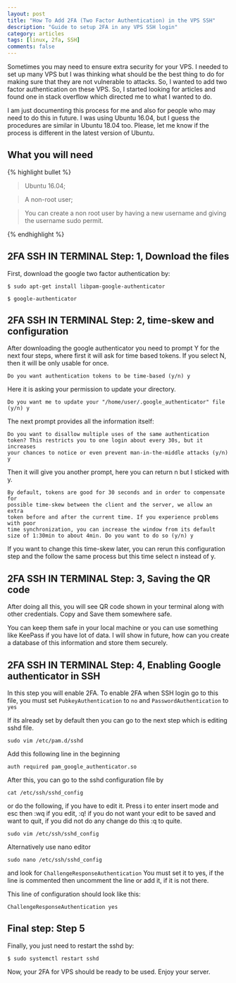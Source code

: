 ```yaml
---
layout: post
title: "How To Add 2FA (Two Factor Authentication) in the VPS SSH"
description: "Guide to setup 2FA in any VPS SSH login"
category: articles
tags: [linux, 2fa, SSH]
comments: false
---
```


Sometimes you may need to ensure extra security for your VPS. I needed to set up many VPS but I was thinking what should be the best thing to do for making sure that they are not vulnerable to attacks. So, I wanted to add two factor authentication on these VPS. So, I started looking for articles and found one in stack overflow which directed me to what I wanted to do.

I am just documenting this process for me and also for people who may need to do this in future. I was using Ubuntu 16.04, but I guess the procedures are similar in Ubuntu 18.04 too. Please, let me know if the process is different in the latest version of Ubuntu.  

## What you will need

{% highlight bullet %}
> Ubuntu 16.04;

> A non-root user;

> You can create a non root user by having a new username and giving the username sudo permit.

{% endhighlight %}

## 2FA SSH IN TERMINAL Step: 1, Download the files

First, download the google two factor authentication by:

```
$ sudo apt-get install libpam-google-authenticator
```

```
$ google-authenticator

```

## 2FA SSH IN TERMINAL Step: 2, time-skew and configuration

After downloading the google authenticator you need to prompt Y for the next four steps, where first it will ask for time based tokens. If you select N, then it will be only usable for once.

```
Do you want authentication tokens to be time-based (y/n) y

```

Here it is asking your permission to update your directory.

```
Do you want me to update your "/home/user/.google_authenticator" file (y/n) y

```
The next prompt provides all the information itself:

```
Do you want to disallow multiple uses of the same authentication
token? This restricts you to one login about every 30s, but it increases
your chances to notice or even prevent man-in-the-middle attacks (y/n) y
```

Then it will give you another prompt, here you can return n but I sticked with y.

```
By default, tokens are good for 30 seconds and in order to compensate for
possible time-skew between the client and the server, we allow an extra
token before and after the current time. If you experience problems with poor
time synchronization, you can increase the window from its default
size of 1:30min to about 4min. Do you want to do so (y/n) y
```

 If you want to change this time-skew later, you can rerun this configuration step and the follow the same process but this time select n instead of y.

## 2FA SSH IN TERMINAL Step: 3, Saving the QR code

After doing all this, you will see QR code shown in your terminal along with other credentials. Copy and Save them somewhere safe.

You can keep them safe in your local machine or you can use something like KeePass if you have lot of data.
I will show in future, how can you create a database of this information and store them securely.

## 2FA SSH IN TERMINAL Step: 4, Enabling Google authenticator in SSH

In this step you will enable 2FA. To enable 2FA when SSH login go to this file, you must set `PubkeyAuthentication` to `no` and `PasswordAuthentication` to `yes`

If its already set by default then you can go to the next step which is editing sshd file.

```
sudo vim /etc/pam.d/sshd
```

Add this following line in the beginning

```
auth required pam_google_authenticator.so

```
After this, you can go to the sshd configuration file by
```
cat /etc/ssh/sshd_config
```
or do the following, if you have to edit it. Press i to enter insert mode and esc then :wq if you edit, :q! if you do not want your edit to be saved and want to quit, if you did not do any change do this :q to quite.
```
sudo vim /etc/ssh/sshd_config
```
Alternatively use nano editor
```
sudo nano /etc/ssh/sshd_config
```
and look for `ChallengeResponseAuthentication` You must set it to yes, if the line is commented then uncomment the line or add it, if it is not there.

This line of configuration should look like this:
```
ChallengeResponseAuthentication yes
```
## Final step: Step 5

Finally, you just need to restart the sshd by:

```
$ sudo systemctl restart sshd
```

Now, your 2FA for VPS should be ready to be used. Enjoy your server.

